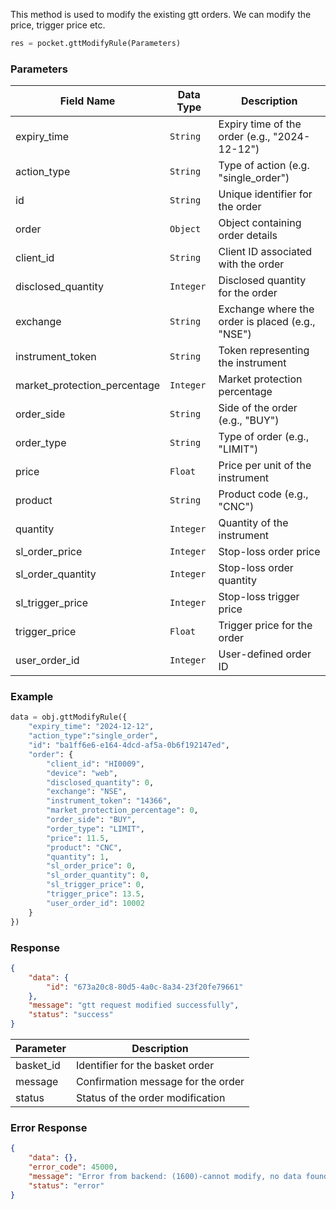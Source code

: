 <!-- ## Modify GTT Orders -->
This method is used to modify the existing gtt orders. We can modify the price, trigger price etc.

```python
res = pocket.gttModifyRule(Parameters)
```

### Parameters
| Field Name                | Data Type | Description                                  |
|---------------------------|-----------|----------------------------------------------|
| expiry_time               | `String`    | Expiry time of the order (e.g., "2024-12-12")|
| action_type               | `String`    | Type of action (e.g. "single_order")       |
| id                        | `String`    | Unique identifier for the order              |
| order                     | `Object`    | Object containing order details              |
| client_id           | `String`    | Client ID associated with the order          |
| disclosed_quantity | `Integer`   | Disclosed quantity for the order             |
| exchange           | `String`    | Exchange where the order is placed (e.g., "NSE")|
| instrument_token   | `String`    | Token representing the instrument            |
| market_protection_percentage | `Integer` | Market protection percentage            |
| order_side         | `String`    | Side of the order (e.g., "BUY")              |
| order_type         | `String`    | Type of order (e.g., "LIMIT")               |
| price              | `Float`     | Price per unit of the instrument            |
| product            | `String`    | Product code (e.g., "CNC")                  |
| quantity           | `Integer`   | Quantity of the instrument                   |
| sl_order_price     | `Integer`   | Stop-loss order price                        |
| sl_order_quantity  | `Integer`   | Stop-loss order quantity                     |
| sl_trigger_price   | `Integer`   | Stop-loss trigger price                      |
| trigger_price      | `Float`     | Trigger price for the order                  |
| user_order_id      | `Integer`   | User-defined order ID                        |



### Example
```python
data = obj.gttModifyRule({
    "expiry_time": "2024-12-12",
    "action_type":"single_order",
    "id": "ba1ff6e6-e164-4dcd-af5a-0b6f192147ed",
    "order": {
        "client_id": "HI0009",
        "device": "web",
        "disclosed_quantity": 0,
        "exchange": "NSE",
        "instrument_token": "14366",
        "market_protection_percentage": 0,
        "order_side": "BUY",
        "order_type": "LIMIT",
        "price": 11.5,
        "product": "CNC",
        "quantity": 1,
        "sl_order_price": 0,
        "sl_order_quantity": 0,
        "sl_trigger_price": 0,
        "trigger_price": 13.5,
        "user_order_id": 10002
    }
})

```


### Response
```json
{
    "data": {
        "id": "673a20c8-80d5-4a0c-8a34-23f20fe79661"
    },
    "message": "gtt request modified successfully",
    "status": "success"
}
```

| Parameter           | Description                          |
|---------------|--------------------------------------|
| basket_id     | Identifier for the basket order      |
| message       | Confirmation message for the order   |
| status        | Status of the order modification     |


### Error Response
```json
{
    "data": {},
    "error_code": 45000,
    "message": "Error from backend: (1600)-cannot modify, no data found with this id",
    "status": "error"
}
```